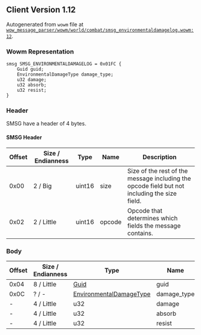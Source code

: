 ## Client Version 1.12

Autogenerated from `wowm` file at [`wow_message_parser/wowm/world/combat/smsg_environmentaldamagelog.wowm:12`](https://github.com/gtker/wow_messages/tree/main/wow_message_parser/wowm/world/combat/smsg_environmentaldamagelog.wowm#L12).

### Wowm Representation
```rust,ignore
smsg SMSG_ENVIRONMENTALDAMAGELOG = 0x01FC {
    Guid guid;
    EnvironmentalDamageType damage_type;
    u32 damage;
    u32 absorb;
    u32 resist;
}
```
### Header
SMSG have a header of 4 bytes.

#### SMSG Header
| Offset | Size / Endianness | Type   | Name   | Description |
| ------ | ----------------- | ------ | ------ | ----------- |
| 0x00   | 2 / Big           | uint16 | size   | Size of the rest of the message including the opcode field but not including the size field.|
| 0x02   | 2 / Little        | uint16 | opcode | Opcode that determines which fields the message contains.|
### Body
| Offset | Size / Endianness | Type | Name | Description |
| ------ | ----------------- | ---- | ---- | ----------- |
| 0x04 | 8 / Little | [Guid](../spec/packed-guid.md) | guid |  |
| 0x0C | ? / - | [EnvironmentalDamageType](environmentaldamagetype.md) | damage_type |  |
| - | 4 / Little | u32 | damage |  |
| - | 4 / Little | u32 | absorb |  |
| - | 4 / Little | u32 | resist |  |

